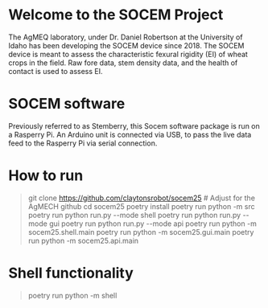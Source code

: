# Welcome to the SOCEM Project
The AgMEQ laboratory, under Dr. Daniel Robertson at the University of Idaho has been developing the SOCEM device since 2018.
The SOCEM device is meant to assess the characteristic fexural rigidity (EI) of wheat crops in the field.
Raw fore data, stem density data, and the health of contact is used to assess EI.

# SOCEM software
Previously referred to as Stemberry, this Socem software package is run on a Rasperry Pi.
An Arduino unit is connected via USB, to pass the live data feed to the Rasperry Pi via serial connection.

# How to run
> git clone https://github.com/claytonsrobot/socem25 # Adjust for the AgMECH github
> cd socem25 
> poetry install
> poetry run python -m src
> poetry run python run.py --mode shell
> poetry run python run.py --mode gui
> poetry run python run.py --mode api
> poetry run python -m socem25.shell.main
> poetry run python -m socem25.gui.main
> poetry run python -m socem25.api.main


# Shell functionality
> poetry run python -m shell

